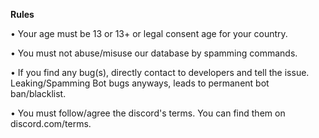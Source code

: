 **Rules**

• Your age must be 13 or 13+ or legal consent age for your country.

• You must not abuse/misuse our database by spamming commands.

• If you find any bug(s), directly contact to developers and tell the issue. Leaking/Spamming Bot bugs anyways, leads to permanent bot ban/blacklist.

• You must follow/agree the discord's terms. You can find them on discord.com/terms.
